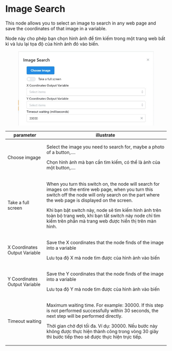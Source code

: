 # Image Search

This node allows you to select an image to search in any web page and save the coordinates of that image in a variable.

Node này cho phép bạn chọn hình ảnh để tìm kiếm trong một trang web bất kì và lưu lại tọa độ của hình ảnh đó vào biến.

<figure><img src="../../.gitbook/assets/Image Search.jpg" alt=""><figcaption></figcaption></figure>

| parameter                     | illustrate                                                                                                                                                                                                                                                                                                                                                                                   |
| ----------------------------- | -------------------------------------------------------------------------------------------------------------------------------------------------------------------------------------------------------------------------------------------------------------------------------------------------------------------------------------------------------------------------------------------- |
| Choose imgage                 | <p>Select the image you need to search for, maybe a photo of a button,....</p><p>Chọn hình ảnh mà bạn cần tìm kiếm, có thể là ảnh của một button,....</p>                                                                                                                                                                                                                                    |
| Take a full screen            | <p>When you turn this switch on, the node will search for images on the entire web page, when you turn this switch off the node will only search on the part where the web page is displayed on the screen.</p><p>Khi bạn bật switch này, node sẽ tìm kiếm hình ảnh trên toàn bộ trang web, khi bạn tắt switch này node chỉ tìm kiếm trên phần mà trang web được hiển thị trên màn hình.</p> |
| X Coordinates Output Variable | <p>Save the X coordinates that the node finds of the image into a variable</p><p>Lưu tọa độ X mà node tìm được của hình ảnh vào biến</p>                                                                                                                                                                                                                                                     |
| Y Coordinates Output Variable | <p>Save the Y coordinates that the node finds of the image into a variable</p><p>Lưu tọa độ Y mà node tìm được của hình ảnh  vào biến</p>                                                                                                                                                                                                                                                    |
| Timeout waiting               | <p>Maximum waiting time. For example: 30000. If this step is not performed successfully within 30 seconds, the next step will be performed directly.</p><p>Thời gian chờ đợi tối đa. Ví dụ: 30000. Nếu bước này không được thực hiện thành công trong vòng 30 giây thì bước tiếp theo sẽ được thực hiện trực tiếp.</p>                                                                       |
